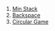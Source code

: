 1. [Min Stack](https://leetcode.com/problems/min-stack/description/)
2. [Backspace](https://leetcode.com/problems/backspace-string-compare/)
3. [Circular Game](https://leetcode.com/problems/find-the-winner-of-the-circular-game/)